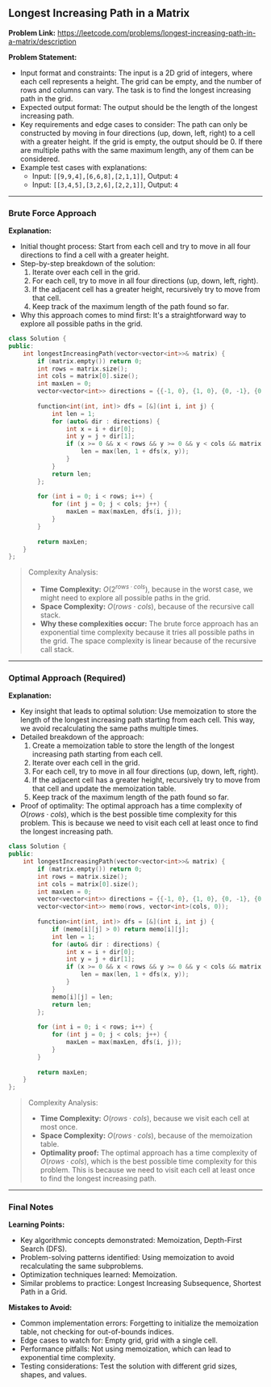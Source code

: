 ## Longest Increasing Path in a Matrix

**Problem Link:** https://leetcode.com/problems/longest-increasing-path-in-a-matrix/description

**Problem Statement:**
- Input format and constraints: The input is a 2D grid of integers, where each cell represents a height. The grid can be empty, and the number of rows and columns can vary. The task is to find the longest increasing path in the grid.
- Expected output format: The output should be the length of the longest increasing path.
- Key requirements and edge cases to consider: The path can only be constructed by moving in four directions (up, down, left, right) to a cell with a greater height. If the grid is empty, the output should be 0. If there are multiple paths with the same maximum length, any of them can be considered.
- Example test cases with explanations:
  - Input: `[[9,9,4],[6,6,8],[2,1,1]]`, Output: `4`
  - Input: `[[3,4,5],[3,2,6],[2,2,1]]`, Output: `4`

---

### Brute Force Approach

**Explanation:**
- Initial thought process: Start from each cell and try to move in all four directions to find a cell with a greater height.
- Step-by-step breakdown of the solution:
  1. Iterate over each cell in the grid.
  2. For each cell, try to move in all four directions (up, down, left, right).
  3. If the adjacent cell has a greater height, recursively try to move from that cell.
  4. Keep track of the maximum length of the path found so far.
- Why this approach comes to mind first: It's a straightforward way to explore all possible paths in the grid.

```cpp
class Solution {
public:
    int longestIncreasingPath(vector<vector<int>>& matrix) {
        if (matrix.empty()) return 0;
        int rows = matrix.size();
        int cols = matrix[0].size();
        int maxLen = 0;
        vector<vector<int>> directions = {{-1, 0}, {1, 0}, {0, -1}, {0, 1}};
        
        function<int(int, int)> dfs = [&](int i, int j) {
            int len = 1;
            for (auto& dir : directions) {
                int x = i + dir[0];
                int y = j + dir[1];
                if (x >= 0 && x < rows && y >= 0 && y < cols && matrix[x][y] > matrix[i][j]) {
                    len = max(len, 1 + dfs(x, y));
                }
            }
            return len;
        };
        
        for (int i = 0; i < rows; i++) {
            for (int j = 0; j < cols; j++) {
                maxLen = max(maxLen, dfs(i, j));
            }
        }
        
        return maxLen;
    }
};
```

> Complexity Analysis:
> - **Time Complexity:** $O(2^{rows \cdot cols})$, because in the worst case, we might need to explore all possible paths in the grid.
> - **Space Complexity:** $O(rows \cdot cols)$, because of the recursive call stack.
> - **Why these complexities occur:** The brute force approach has an exponential time complexity because it tries all possible paths in the grid. The space complexity is linear because of the recursive call stack.

---

### Optimal Approach (Required)

**Explanation:**
- Key insight that leads to optimal solution: Use memoization to store the length of the longest increasing path starting from each cell. This way, we avoid recalculating the same paths multiple times.
- Detailed breakdown of the approach:
  1. Create a memoization table to store the length of the longest increasing path starting from each cell.
  2. Iterate over each cell in the grid.
  3. For each cell, try to move in all four directions (up, down, left, right).
  4. If the adjacent cell has a greater height, recursively try to move from that cell and update the memoization table.
  5. Keep track of the maximum length of the path found so far.
- Proof of optimality: The optimal approach has a time complexity of $O(rows \cdot cols)$, which is the best possible time complexity for this problem. This is because we need to visit each cell at least once to find the longest increasing path.

```cpp
class Solution {
public:
    int longestIncreasingPath(vector<vector<int>>& matrix) {
        if (matrix.empty()) return 0;
        int rows = matrix.size();
        int cols = matrix[0].size();
        int maxLen = 0;
        vector<vector<int>> directions = {{-1, 0}, {1, 0}, {0, -1}, {0, 1}};
        vector<vector<int>> memo(rows, vector<int>(cols, 0));
        
        function<int(int, int)> dfs = [&](int i, int j) {
            if (memo[i][j] > 0) return memo[i][j];
            int len = 1;
            for (auto& dir : directions) {
                int x = i + dir[0];
                int y = j + dir[1];
                if (x >= 0 && x < rows && y >= 0 && y < cols && matrix[x][y] > matrix[i][j]) {
                    len = max(len, 1 + dfs(x, y));
                }
            }
            memo[i][j] = len;
            return len;
        };
        
        for (int i = 0; i < rows; i++) {
            for (int j = 0; j < cols; j++) {
                maxLen = max(maxLen, dfs(i, j));
            }
        }
        
        return maxLen;
    }
};
```

> Complexity Analysis:
> - **Time Complexity:** $O(rows \cdot cols)$, because we visit each cell at most once.
> - **Space Complexity:** $O(rows \cdot cols)$, because of the memoization table.
> - **Optimality proof:** The optimal approach has a time complexity of $O(rows \cdot cols)$, which is the best possible time complexity for this problem. This is because we need to visit each cell at least once to find the longest increasing path.

---

### Final Notes

**Learning Points:**
- Key algorithmic concepts demonstrated: Memoization, Depth-First Search (DFS).
- Problem-solving patterns identified: Using memoization to avoid recalculating the same subproblems.
- Optimization techniques learned: Memoization.
- Similar problems to practice: Longest Increasing Subsequence, Shortest Path in a Grid.

**Mistakes to Avoid:**
- Common implementation errors: Forgetting to initialize the memoization table, not checking for out-of-bounds indices.
- Edge cases to watch for: Empty grid, grid with a single cell.
- Performance pitfalls: Not using memoization, which can lead to exponential time complexity.
- Testing considerations: Test the solution with different grid sizes, shapes, and values.